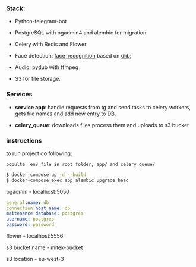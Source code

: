 ### Stack:
- Python-telegram-bot

- PostgreSQL with pgadmin4 and alembic for migration

- Celery with Redis and Flower

- Face detection: [face_recognition](https://github.com/ageitgey/face_recognition) based on [dlib](http://dlib.net/); 

- Audio: pydub with ffmpeg

- S3 for file storage.

### Services
- **service app**: handle requests from tg and send tasks to celery workers, gets file names and add new entry to DB.

- **celery_queue**: downloads files process them and uploads to s3 bucket

### instructions
to run project do following:
```
populte .env file in root folder, app/ and celery_queue/
```
```bash
$ docker-compose up -d --build
$ docker-compose exec app alembic upgrade head 
```
pgadmin - localhost:5050
```yaml
general:name: db
connection:host_name: db
maitenance database: postgres
username: postgres
password: password
```
flower - localhost:5556 

s3 bucket name - mitek-bucket

s3 location - eu-west-3
